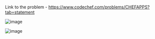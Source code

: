 Link to the problem - https://www.codechef.com/problems/CHEFAPPS?tab=statement

![image](https://user-images.githubusercontent.com/57552973/221422973-840283fd-a12b-4675-aa46-a3db38329259.png)

![image](https://user-images.githubusercontent.com/57552973/221423000-6441c329-a8dd-4165-a162-e6e61c0b397e.png)
